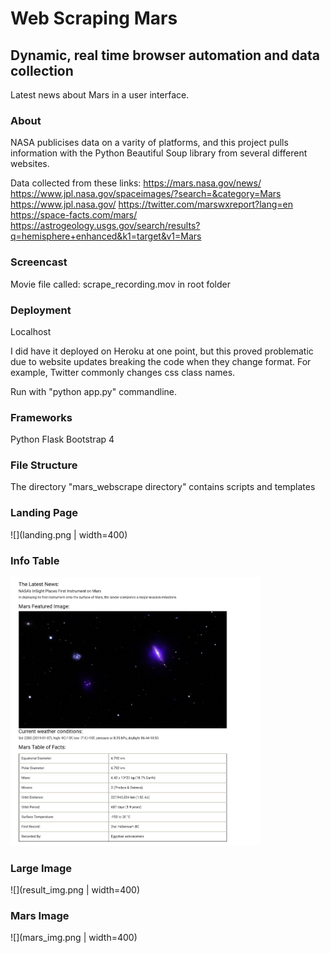 # Web Scraping Mars
## Dynamic, real time browser automation and data collection
Latest news about Mars in a user interface.

### About
NASA publicises data on a varity of platforms, and this project pulls information with the Python Beautiful Soup library from several different websites. 

Data collected from these links:
https://mars.nasa.gov/news/
https://www.jpl.nasa.gov/spaceimages/?search=&category=Mars
https://www.jpl.nasa.gov/
https://twitter.com/marswxreport?lang=en
https://space-facts.com/mars/
https://astrogeology.usgs.gov/search/results?q=hemisphere+enhanced&k1=target&v1=Mars


### Screencast
Movie file called: scrape_recording.mov in root folder 

### Deployment 
Localhost

I did have it deployed on Heroku at one point, but this proved problematic due to website updates breaking the code when they change format. For example, Twitter commonly changes css class names.

Run with "python app.py"  commandline.

### Frameworks
 Python
 Flask
 Bootstrap 4


### File Structure
The directory "mars_webscrape directory" contains scripts and templates

### Landing Page
![](landing.png | width=400)

### Info Table
<img src = "https://github.com/sherirosalia/Web_Scraping/blob/master/%20results.png" width="400" alt="table of results">

### Large Image
![](result_img.png | width=400)
### Mars Image
![](mars_img.png | width=400)


